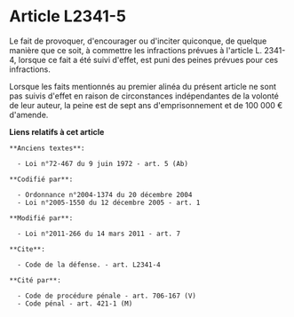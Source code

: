 # Article L2341-5

Le fait de provoquer, d'encourager ou d'inciter quiconque, de quelque manière que ce soit, à commettre les infractions
prévues à l'article L. 2341-4, lorsque ce fait a été suivi d'effet, est puni des peines prévues pour ces infractions. 

Lorsque les faits mentionnés au premier alinéa du présent article ne sont pas suivis d'effet en raison de circonstances
indépendantes de la volonté de leur auteur, la peine est de sept ans d'emprisonnement et de 100 000 € d'amende.

**Liens relatifs à cet article**

	**Anciens textes**:

	  - Loi n°72-467 du 9 juin 1972 - art. 5 (Ab)

	**Codifié par**:

	  - Ordonnance n°2004-1374 du 20 décembre 2004
	  - Loi n°2005-1550 du 12 décembre 2005 - art. 1

	**Modifié par**:

	  - Loi n°2011-266 du 14 mars 2011 - art. 7

	**Cite**:

	  - Code de la défense. - art. L2341-4

	**Cité par**:

	  - Code de procédure pénale - art. 706-167 (V)
	  - Code pénal - art. 421-1 (M)
